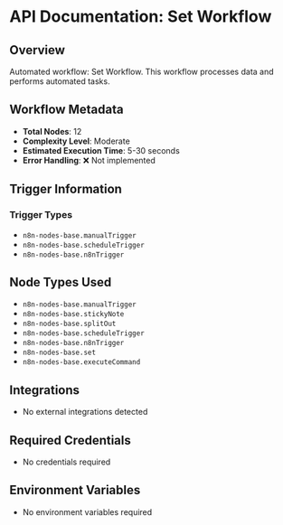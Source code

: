 # API Documentation: Set Workflow

## Overview
Automated workflow: Set Workflow. This workflow processes data and performs automated tasks.

## Workflow Metadata
- **Total Nodes**: 12
- **Complexity Level**: Moderate
- **Estimated Execution Time**: 5-30 seconds
- **Error Handling**: ❌ Not implemented

## Trigger Information
### Trigger Types
- `n8n-nodes-base.manualTrigger`
- `n8n-nodes-base.scheduleTrigger`
- `n8n-nodes-base.n8nTrigger`

## Node Types Used
- `n8n-nodes-base.manualTrigger`
- `n8n-nodes-base.stickyNote`
- `n8n-nodes-base.splitOut`
- `n8n-nodes-base.scheduleTrigger`
- `n8n-nodes-base.n8nTrigger`
- `n8n-nodes-base.set`
- `n8n-nodes-base.executeCommand`

## Integrations
- No external integrations detected

## Required Credentials
- No credentials required

## Environment Variables
- No environment variables required
